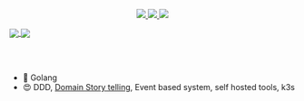 <p align="center">
  <a href="https://twitter.com/jaigouk">
    <img src="https://img.shields.io/twitter/follow/jaigouk?style=for-the-badge&label=%40jaigouk&logo=twitter&logoColor=00AEFF&labelColor=black&color=7fff00">
  </a>
  <a href="https://www.linkedin.com/in/jaigouk/">
    <img src="https://img.shields.io/badge/-Jaigouk%20Kim-blue?style=for-the-badge&logo=Linkedin&logoColor=00AEFF&labelColor=black&color=black">
  </a>
  <a href="mailto:ping@jaigouk.kim">
    <img src="https://img.shields.io/badge/ping@jaigouk.kim-0078D4?style=for-the-badge&logo=Microsoft-Outlook&logoColor=00AEFF&labelColor=black&color=black">
  </a>
</p>

<a href="https://github.com/jaigouk">
  <img align="center" src="https://github-readme-stats-git-masterrstaa-rickstaa.vercel.app/api?username=jaigouk&count_private=true&show_icons=true&theme=chartreuse-dark" />
</a>
<a href="https://github.com/jaigouk">
  <img align="center" src="https://github-readme-stats-git-masterrstaa-rickstaa.vercel.app/api/top-langs/?username=jaigouk&layout=compact&theme=chartreuse-dark&langs_count=8" />
</a>

<br/><br/>

- 🌱 Golang
- :heart_eyes: DDD, [Domain Story telling](https://domainstorytelling.org/), Event based system, self hosted tools, k3s
